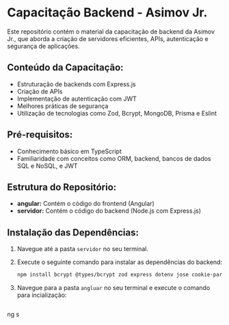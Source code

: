 # Capacitação Backend - Asimov Jr.

Este repositório contém o material da capacitação de backend da Asimov Jr., que aborda a criação de servidores eficientes, APIs, autenticação e segurança de aplicações.

## Conteúdo da Capacitação:

* Estruturação de backends com Express.js
* Criação de APIs
* Implementação de autenticação com JWT
* Melhores práticas de segurança
* Utilização de tecnologias como Zod, Bcrypt, MongoDB, Prisma e Eslint

## Pré-requisitos:

* Conhecimento básico em TypeScript
* Familiaridade com conceitos como ORM, backend, bancos de dados SQL e NoSQL, e JWT

## Estrutura do Repositório:

* **angular:** Contém o código do frontend (Angular)
* **servidor:** Contém o código do backend (Node.js com Express.js)

## Instalação das Dependências:

1. Navegue até a pasta `servidor` no seu terminal.
2. Execute o seguinte comando para instalar as dependências do backend:

   ```bash
   npm install bcrypt @types/bcrypt zod express dotenv jose cookie-parser @eslint/config@latest prisma --save-dev
   ```

3. Navegue para a pasta `angluar` no seu terminal e execute o comando para incialização:
   ```bash
  ng s
   ```
